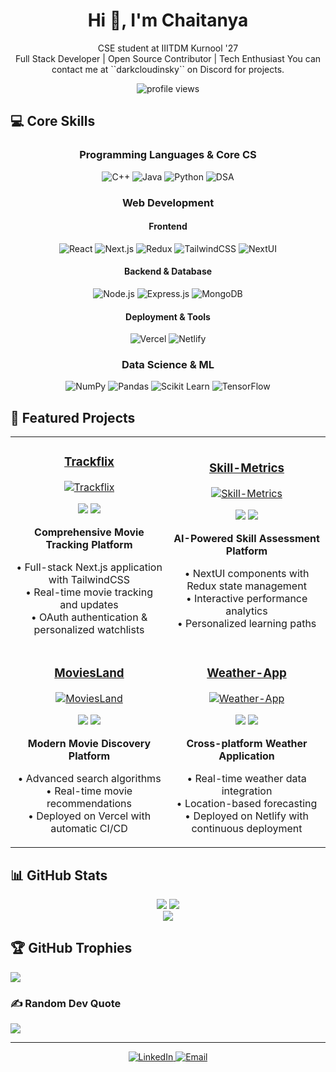 <h1 align="center">Hi 👋, I'm Chaitanya</h1>
<p align="center">
CSE student at IIITDM Kurnool '27<br>
Full Stack Developer | Open Source Contributor | Tech Enthusiast
You can contact me at ``darkcloudinsky`` on Discord for projects.
</p>

<p align="center">
  <img src="https://komarev.com/ghpvc/?username=ChaitanyaJx&label=Profile%20views&color=0e75b6&style=flat" alt="profile views" />
</p>

## 💻 Core Skills

<div align="center">

### Programming Languages & Core CS
![C++](https://img.shields.io/badge/C++-1a1b27?style=for-the-badge&logo=cplusplus&logoColor=00599C)
![Java](https://img.shields.io/badge/Java-1a1b27?style=for-the-badge&logo=java&logoColor=ED8B00)
![Python](https://img.shields.io/badge/Python-1a1b27?style=for-the-badge&logo=python&logoColor=3776AB)
![DSA](https://img.shields.io/badge/DSA-1a1b27?style=for-the-badge&logo=thealgorithms&logoColor=white)

### Web Development
#### Frontend
![React](https://img.shields.io/badge/React-1a1b27?style=for-the-badge&logo=react&logoColor=61DAFB)
![Next.js](https://img.shields.io/badge/Next.js-1a1b27?style=for-the-badge&logo=next.js&logoColor=white)
![Redux](https://img.shields.io/badge/Redux-1a1b27?style=for-the-badge&logo=redux&logoColor=764ABC)
![TailwindCSS](https://img.shields.io/badge/Tailwind-1a1b27?style=for-the-badge&logo=tailwind-css&logoColor=38B2AC)
![NextUI](https://img.shields.io/badge/NextUI-1a1b27?style=for-the-badge&logo=next.js&logoColor=white)

#### Backend & Database
![Node.js](https://img.shields.io/badge/Node.js-1a1b27?style=for-the-badge&logo=node.js&logoColor=43853D)
![Express.js](https://img.shields.io/badge/Express.js-1a1b27?style=for-the-badge&logo=express&logoColor=white)
![MongoDB](https://img.shields.io/badge/MongoDB-1a1b27?style=for-the-badge&logo=mongodb&logoColor=4EA94B)

#### Deployment & Tools
![Vercel](https://img.shields.io/badge/Vercel-1a1b27?style=for-the-badge&logo=vercel&logoColor=white)
![Netlify](https://img.shields.io/badge/Netlify-1a1b27?style=for-the-badge&logo=netlify&logoColor=00C7B7)

### Data Science & ML
![NumPy](https://img.shields.io/badge/NumPy-1a1b27?style=for-the-badge&logo=numpy&logoColor=013243)
![Pandas](https://img.shields.io/badge/Pandas-1a1b27?style=for-the-badge&logo=pandas&logoColor=150458)
![Scikit Learn](https://img.shields.io/badge/Scikit_Learn-1a1b27?style=for-the-badge&logo=scikit-learn&logoColor=F7931E)
![TensorFlow](https://img.shields.io/badge/TensorFlow-1a1b27?style=for-the-badge&logo=tensorflow&logoColor=FF6F00)

</div>

## 🚀 Featured Projects

<div align="center">
<table>
<tr>
<td width="50%">
<h3 align="center"><a href="https://github.com/ChaitanyaJx/Trackflix" target="_blank">Trackflix</a></h3>
<div align="center">
<a href="https://github.com/ChaitanyaJx/Trackflix" target="_blank"><img src="https://img.shields.io/badge/CODE-1a1b27?style=for-the-badge&logo=github&logoColor=white" alt="Trackflix"/></a>
<p>
<img src="https://img.shields.io/badge/Next.js-1a1b27?style=flat&logo=next.js&logoColor=white"/>
<img src="https://img.shields.io/badge/TailwindCSS-1a1b27?style=flat&logo=tailwind-css&logoColor=38B2AC"/>
</p>
<p><strong>Comprehensive Movie Tracking Platform</strong></p>
<p>• Full-stack Next.js application with TailwindCSS<br>• Real-time movie tracking and updates<br>• OAuth authentication & personalized watchlists</p>
</div>
</td>
<td width="50%">
<h3 align="center"><a href="https://github.com/ChaitanyaJx/Skill-Metrics" target="_blank">Skill-Metrics</a></h3>
<div align="center">
<a href="https://github.com/ChaitanyaJx/Skill-Metrics" target="_blank"><img src="https://img.shields.io/badge/CODE-1a1b27?style=for-the-badge&logo=github&logoColor=white" alt="Skill-Metrics"/></a>
<p>
<img src="https://img.shields.io/badge/NextUI-1a1b27?style=flat&logo=next.js&logoColor=white"/>
<img src="https://img.shields.io/badge/Redux-1a1b27?style=flat&logo=redux&logoColor=764ABC"/>
</p>
<p><strong>AI-Powered Skill Assessment Platform</strong></p>
<p>• NextUI components with Redux state management<br>• Interactive performance analytics<br>• Personalized learning paths</p>
</div>
</td>
</tr>

<tr>
<td width="50%">
<h3 align="center"><a href="https://github.com/ChaitanyaJx/MoviesLand" target="_blank">MoviesLand</a></h3>
<div align="center">
<a href="https://github.com/ChaitanyaJx/MoviesLand" target="_blank"><img src="https://img.shields.io/badge/CODE-1a1b27?style=for-the-badge&logo=github&logoColor=white" alt="MoviesLand"/></a>
<p>
<img src="https://img.shields.io/badge/React-1a1b27?style=flat&logo=react&logoColor=61DAFB"/>
<img src="https://img.shields.io/badge/Vercel-1a1b27?style=flat&logo=vercel&logoColor=white"/>
</p>
<p><strong>Modern Movie Discovery Platform</strong></p>
<p>• Advanced search algorithms<br>• Real-time movie recommendations<br>• Deployed on Vercel with automatic CI/CD</p>
</div>
</td>
<td width="50%">
<h3 align="center"><a href="https://github.com/ChaitanyaJx/Weather-App" target="_blank">Weather-App</a></h3>
<div align="center">
<a href="https://github.com/ChaitanyaJx/Weather-App" target="_blank"><img src="https://img.shields.io/badge/CODE-1a1b27?style=for-the-badge&logo=github&logoColor=white" alt="Weather-App"/></a>
<p>
<img src="https://img.shields.io/badge/React-1a1b27?style=flat&logo=react&logoColor=61DAFB"/>
<img src="https://img.shields.io/badge/Netlify-1a1b27?style=flat&logo=netlify&logoColor=00C7B7"/>
</p>
<p><strong>Cross-platform Weather Application</strong></p>
<p>• Real-time weather data integration<br>• Location-based forecasting<br>• Deployed on Netlify with continuous deployment</p>
</div>
</td>
</tr>
</table>
</div>

## 📊 GitHub Stats

<div align="center">
  
![](https://github-readme-stats.vercel.app/api?username=ChaitanyaJx&theme=github_dark&hide_border=true&include_all_commits=true&count_private=true)
![](https://github-readme-streak-stats.herokuapp.com/?user=ChaitanyaJx&theme=github_dark&hide_border=true)<br/>
![](https://github-readme-stats.vercel.app/api/top-langs/?username=ChaitanyaJx&theme=github_dark&hide_border=true&include_all_commits=true&count_private=true&layout=compact)

</div>

## 🏆 GitHub Trophies
![](https://github-profile-trophy.vercel.app/?username=ChaitanyaJx&theme=darkhub&no-frame=true&no-bg=false&margin-w=4)

### ✍️ Random Dev Quote
![](https://quotes-github-readme.vercel.app/api?type=horizontal&theme=dark)

---

<p align="center">
  <a href="https://www.linkedin.com/in/chaitanya-jambhulkar-895991229/">
    <img src="https://img.shields.io/badge/LinkedIn-1a1b27?style=for-the-badge&logo=linkedin&logoColor=0077B5" alt="LinkedIn"/>
  </a>
  <a href="mailto:chaitanyajambhulkar768@gmail.com">
    <img src="https://img.shields.io/badge/Email-1a1b27?style=for-the-badge&logo=gmail&logoColor=D14836" alt="Email"/>
  </a>
</p>
